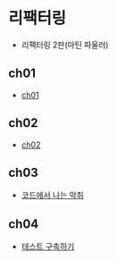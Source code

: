 # 리팩터링

- 리팩터링 2판(마틴 파울러)

## ch01

- [ch01](./ch01/README.md)

## ch02

- [ch02](ch02/README.md)

## ch03

- [코드에서 나는 악취](ch03_코드에서_나는_악취/README.md)

## ch04

- [테스트 구축하기](ch04_테스트_구축하기/README.md)
